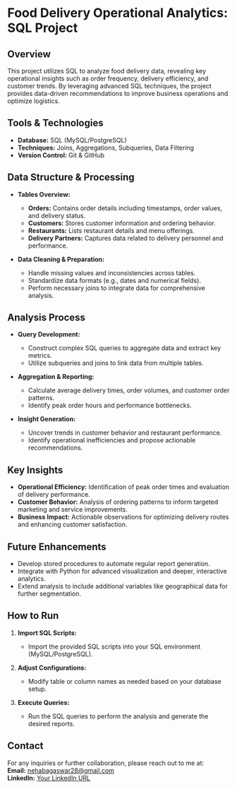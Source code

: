 # Food Delivery Operational Analytics: SQL Project

## Overview
This project utilizes SQL to analyze food delivery data, revealing key operational insights such as order frequency, delivery efficiency, and customer trends. By leveraging advanced SQL techniques, the project provides data-driven recommendations to improve business operations and optimize logistics.

## Tools & Technologies
- **Database:** SQL (MySQL/PostgreSQL)
- **Techniques:** Joins, Aggregations, Subqueries, Data Filtering
- **Version Control:** Git & GitHub

## Data Structure & Processing
- **Tables Overview:**  
  - **Orders:** Contains order details including timestamps, order values, and delivery status.  
  - **Customers:** Stores customer information and ordering behavior.  
  - **Restaurants:** Lists restaurant details and menu offerings.  
  - **Delivery Partners:** Captures data related to delivery personnel and performance.

- **Data Cleaning & Preparation:**  
  - Handle missing values and inconsistencies across tables.  
  - Standardize data formats (e.g., dates and numerical fields).  
  - Perform necessary joins to integrate data for comprehensive analysis.

## Analysis Process
- **Query Development:**  
  - Construct complex SQL queries to aggregate data and extract key metrics.
  - Utilize subqueries and joins to link data from multiple tables.

- **Aggregation & Reporting:**  
  - Calculate average delivery times, order volumes, and customer order patterns.
  - Identify peak order hours and performance bottlenecks.

- **Insight Generation:**  
  - Uncover trends in customer behavior and restaurant performance.
  - Identify operational inefficiencies and propose actionable recommendations.

## Key Insights
- **Operational Efficiency:** Identification of peak order times and evaluation of delivery performance.
- **Customer Behavior:** Analysis of ordering patterns to inform targeted marketing and service improvements.
- **Business Impact:** Actionable observations for optimizing delivery routes and enhancing customer satisfaction.

## Future Enhancements
- Develop stored procedures to automate regular report generation.
- Integrate with Python for advanced visualization and deeper, interactive analytics.
- Extend analysis to include additional variables like geographical data for further segmentation.

## How to Run
1. **Import SQL Scripts:**  
   - Import the provided SQL scripts into your SQL environment (MySQL/PostgreSQL).
   
2. **Adjust Configurations:**  
   - Modify table or column names as needed based on your database setup.
   
3. **Execute Queries:**  
   - Run the SQL queries to perform the analysis and generate the desired reports.

## Contact
For any inquiries or further collaboration, please reach out to me at:  
**Email:** nehabagaswar28@gmail.com  
**LinkedIn:** [Your LinkedIn URL](https://www.linkedin.com/in/neha-bagaswar/)
